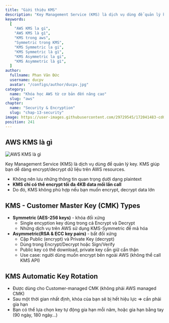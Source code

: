 ```yaml
---
title: "Giới thiệu KMS"
description: "Key Management Service (KMS) là dịch vụ dùng để quản lý key. KMS giúp bạn dễ dàng encrypt/decrypt dữ liệu trên AWS resources."
keywords:
  [
    "AWS KMS la gi",
    "AWS KMS là gì",
    "KMS trong aws",
    "Symmetric trong KMS",
    "KMS Symmetric la gi",
    "KMS Symmetric là gì",
    "KMS Asymmetric la gi",
    "KMS Asymmetric là gì",
  ]
author:
  fullname: Phan Văn Đức
  username: ducpv
  avatar: "/configs/author/ducpv.jpg"
category:
  name: "Khóa học AWS từ cơ bản đến nâng cao"
  slug: "aws"
chapter:
  name: "Security & Encryption"
  slug: "chap-13-security"
image: https://user-images.githubusercontent.com/29729545/172041483-cd0784e1-4a91-47e6-9a61-3599fe3e24f9.png
position: 241
---
```


## AWS KMS là gì

![AWS KMS là gì](https://user-images.githubusercontent.com/29729545/172041483-cd0784e1-4a91-47e6-9a61-3599fe3e24f9.png)

Key Management Service (KMS) là dịch vụ dùng để quản lý key. KMS giúp bạn dễ dàng encrypt/decrypt dữ liệu trên AWS resources.

- Không nên lưu những thông tin quan trọng dưới dạng plaintext
- **KMS chỉ có thể encrypt tối đa 4KB data mối lần call**
- Do đó, KMS không phù hợp nếu bạn muốn encrypt, decrypt data lớn

## KMS - Customer Master Key (CMK) Types

- **Symmetric (AES-256 keys)** - khóa đối xứng
  - Single encyption key dùng trong cả Encrypt và Decrypt
  - Những dịch vụ trên AWS sử dụng KMS-Symmetric để mã hóa
- **Asymmetric(RSA & ECC key pairs)** - bất đối xứng
  - Cặp Public (encrypt) và Private Key (decrypt)
  - Dùng trong Encrypt/Decrypt hoặc Sign/Verify
  - Public key có thể download, private key cần giữ cẩn thận
  - Use case: người dùng muốn encrypt bên ngoài AWS (không thể call KMS API)

## KMS Automatic Key Rotation

- Được dùng cho Customer-managed CMK (không phải AWS managed CMK)
- Sau một thời gian nhất định, khóa của bạn sẽ bị hết hiệu lực => cần phải gia hạn
- Bạn có thể lựa chọn key tự động gia hạn mỗi năm, hoặc gia hạn bằng tay (90 ngày, 180 ngày...)
